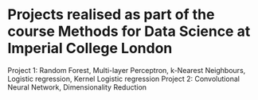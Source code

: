 # Projects realised as part of the course Methods for Data Science at Imperial College London
Project 1: Random Forest, Multi-layer Perceptron, k-Nearest Neighbours, Logistic regression, Kernel Logistic regression
Project 2: Convolutional Neural Network, Dimensionality Reduction
